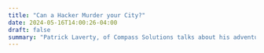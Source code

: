 ```yaml
---
title: "Can a Hacker Murder your City?"
date: 2024-05-16T14:00:26-04:00
draft: false
summary: "Patrick Laverty, of Compass Solutions talks about his adventures penetrating government facilities - and why it should have been harder."
---
```


